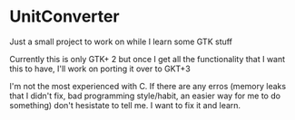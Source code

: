 # UnitConverter
Just a small project to work on while I learn some GTK stuff

Currently this is only GTK+ 2 but once I get all the functionality that I want this to have, I'll work on porting it over to
GKT+3

I'm not the most experienced with C. If there are any erros (memory leaks that I didn't fix, bad programming style/habit, an easier way for me to do something)
don't hesistate to tell me. I want to fix it and learn.
